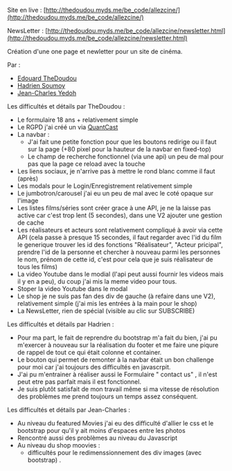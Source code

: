Site en live : [http://thedoudou.myds.me/be_code/allezcine/](http://thedoudou.myds.me/be_code/allezcine/)

NewsLetter : [http://thedoudou.myds.me/be_code/allezcine/newsletter.html](http://thedoudou.myds.me/be_code/allezcine/newsletter.html)

Création d'une one page et newletter pour un site de cinéma.

Par :
- [Edouard TheDoudou](https://github.com/TheDoudou)
- [Hadrien Soumoy](https://github.com/hadribecode)
- [Jean-Charles Yedoh](https://github.com/jeancharlesyedoh)

Les difficultés et détails par TheDoudou :
- Le formulaire 18 ans + relativement simple
- Le RGPD j'ai créé un via [QuantCast](https://www.quantcast.com/)
- La navbar :
    - J'ai fait une petite fonction pour que les boutons redirige ou il faut sur la page (+80 pixel pour la hauteur de la navbar en fixed-top)
    - Le champ de recherche fonctionnel (via une api) un peu de mal pour pas que la page ce reload avec la touche <Enter>
- Les liens sociaux, je n'arrive pas à mettre le rond blanc comme il faut (après)
- Les modals pour le Login/Enregistrement relativement simple
- Le jumbotron/carousel j'ai eu un peu de mal avec le coté opaque sur l'image
- Les listes films/séries sont créer grace à une API, je ne la laisse pas active car c'est trop lent (5 secondes), dans une V2 ajouter une gestion de cache
- Les réalisateurs et acteurs sont relativement compliqué à avoir via cette API (cela passe à presque 15 secondes, il faut regarder avec l'id du film le generique trouver les id des fonctions "Réalisateur", "Acteur pricipal", prendre l'id de la personne et chercher à nouveau parmi les personnes le nom, prénom de cette id, c'est pour cela que je suis réalisateur de tous les films)
- La video Youtube dans le modial (l'api peut aussi fournir les videos mais il y en a peu), du coup j'ai mis la meme video pour tous.
- Stoper la video Youtube dans le modal
- Le shop je ne suis pas fan des div de gauche (à refaire dans une V2), relativement simple (j'ai mis les entrées à la main pour le shop)
- La NewsLetter, rien de spécial (visible au clic sur SUBSCRIBE)

Les difficultés et détails par Hadrien :
- Pour ma part, le fait de reprendre du bootstrap m'a fait du bien, j'ai pu m'exercer à nouveau sur la réalisation du footer et me faire une piqure de rappel de tout ce qui était colonne et container.
- Le bouton qui permet de remonter à la navbar était un bon challenge pour moi car j'ai toujours des difficultés en javascrpit.
- J'ai pu m'entrainer à réaliser aussi le Formulaire " contact us" , il n'est peut etre pas parfait mais il est fonctionnel.
- Je suis plutôt satisfait de mon travail même si ma vitesse de résolution des problèmes me prend toujours un temps assez conséquent.

Les difficultés et détails par Jean-Charles :
- Au niveau du featured Movies j'ai eu des difficulté d'allier le css et le bootstrap pour qu'il y ait moins d'espaces entre les photos 
- Rencontré aussi des problèmes au niveau du Javascript 
- Au niveau du shop moovies :
    - difficultés pour le redimenssionnement des div images (avec bootstrap) .
